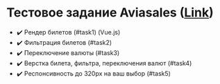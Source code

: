 # Тестовое задание Aviasales ([Link](https://space2pacman.github.io/aviasales-test/tickets.html))

* :heavy_check_mark: Рендер билетов (#task1) (Vue.js)
* :heavy_check_mark: Фильтрация билетов (#task2)
* :heavy_check_mark: Переключение валюты (#task3)
* :heavy_check_mark: Верстка билета, фильтра, переключения валют (#task4)
* :heavy_check_mark: Респонсивность до 320px на ваш выбор (#task5)
